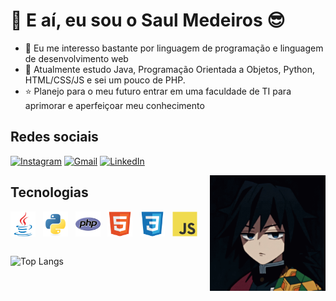 # 👋 E aí, eu sou o Saul Medeiros 😎

- 👀 Eu me interesso bastante por linguagem de programação e linguagem de desenvolvimento web
- 🌱 Atualmente estudo Java, Programação Orientada a Objetos, Python, HTML/CSS/JS e sei um pouco de PHP.
- ⭐ Planejo para o meu futuro entrar em uma faculdade de TI para aprimorar e aperfeiçoar meu conhecimento

## Redes sociais

[![Instagram](https://img.shields.io/badge/Instagram-%23e4405f?style=for-the-badge&logo=instagram&logoColor=white)](https://instagram.com/saul.mdrs_) [![Gmail](https://img.shields.io/badge/Gmail-ff0000?style=for-the-badge&logo=gmail&logoColor=white)](mailto:saulmedeiros2017@gmail.com) [![LinkedIn](https://img.shields.io/badge/LinkedIn-0E76A8?style=for-the-badge&logo=linkedin&logoColor=white)](https://www.linkedin.com/in/saulmedeiros/)

<img align="right" alt="Tomioka" height="185px" target="_blank" src="https://github.com/Saul-Medeiros/Saul-Medeiros/blob/main/Bad%20Joke%20Tomioka%20GIF%20-%20Bad%20Joke%20Tomioka%20Silence%20-%20Discover%20%26%20Share%20GIFs.gif">

## Tecnologias

<div style="display: inline_block">
  <img align="center" alt="Java" height="40" width="40" src="https://raw.githubusercontent.com/devicons/devicon/master/icons/java/java-original.svg"> &nbsp;
  <img align="center" alt="Python" height="40" width="40" src="https://raw.githubusercontent.com/devicons/devicon/master/icons/python/python-original.svg"> &nbsp;
  <img align="center" alt="PHP" height="40" width="40" src="https://raw.githubusercontent.com/devicons/devicon/master/icons/php/php-original.svg"> &nbsp;
  <img align="center" alt="HTML5" height="40" width="40" src="https://raw.githubusercontent.com/devicons/devicon/master/icons/html5/html5-original.svg"> &nbsp;
  <img align="center" alt="CSS" height="40" width="40" src="https://raw.githubusercontent.com/devicons/devicon/master/icons/css3/css3-original.svg"> &nbsp;
  <img align="center" alt="Js" height="40" width="40" src="https://raw.githubusercontent.com/devicons/devicon/master/icons/javascript/javascript-original.svg">
</div>
<br>

![Top Langs](https://github-readme-stats.vercel.app/api/top-langs/?username=Saul-Medeiros&layout=compact&langs_count=6&theme=transparent&title_color=ffffff&text_color=ffffff&bg_color=000&border_color=000000)
